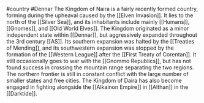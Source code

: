 #country #Dennar
The Kingdom of Naira is a fairly recently formed country, forming during the upheaval caused by the [[Elven Invasion]]. It lies to the north of the [[Silver Sea]], and its inhabitants include mainly [[Humans]], [[Gnomes]], and [[Old World Elves]]. The Kingdom originated as a minor independent state within [[Dennar]], but aggressively expanded throughout the 3rd century [[AS]]. Its southern expansion was halted by the [[Treaties of Mending]], and its southwestern expansion was stopped by the formation of the [[Western League]] after the [[First Treaty of Corentan]]. It still occasionally goes to war with the [[Gnommo Republics]], but has not found success in crossing the mountain range separating the two regions. The northern frontier is still in constant conflict with the large number of smaller states and free cities. The Kingdom of Daira has also become engaged in fighting alongside the [[Alkainon Empire]] in [[Althan]] in the [[Darktide]].